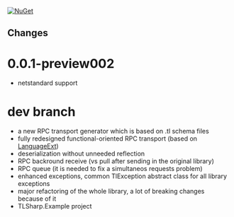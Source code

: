 [![NuGet](https://img.shields.io/nuget/v/TLSharp.Fork.svg)](https://nuget.org/packages/TLSharp.Fork) 

## Changes

# 0.0.1-preview002
* netstandard support

# dev branch
* a new RPC transport generator which is based on .tl schema files
* fully redesigned functional-oriented RPC transport (based on [LanguageExt](https://github.com/louthy/language-ext))
* deserialization without unneeded reflection
* RPC backround receive (vs pull after sending in the original library)
* RPC queue (it is needed to fix a simultaneos requests problem)
* enhanced exceptions, common TlException abstract class for all library exceptions
* major refactoring of the whole library, a lot of breaking changes because of it
* TLSharp.Example project
